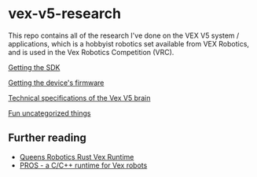 # vex-v5-research
This repo contains all of the research I've done on the VEX V5 system / applications, which is a 
hobbyist robotics set available from VEX Robotics, and is used in the Vex Robotics Competition (VRC).

[Getting the SDK](./SDK.md)

[Getting the device's firmware](./FIRMWARE_IMAGE.md)

[Technical specifications of the Vex V5 brain](./TECH_SPECS.md)

[Fun uncategorized things](./FUN_THINGS.md)

## Further reading
* [Queens Robotics Rust Vex Runtime](https://gitlab.com/qvex/vex-rt)
* [PROS - a C/C++ runtime for Vex robots](https://pros.cs.purdue.edu/)